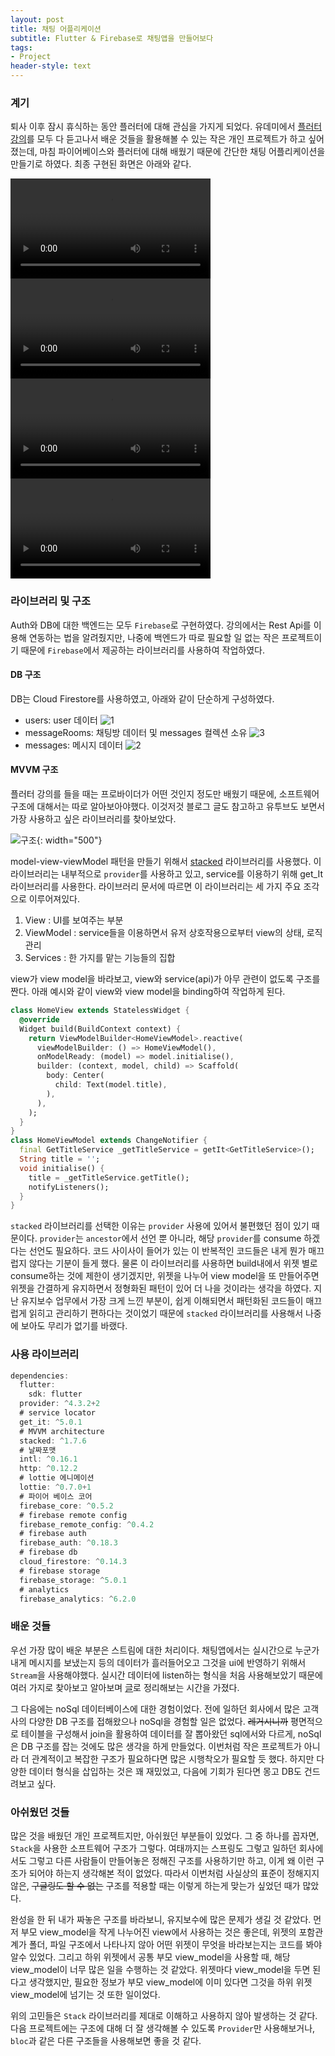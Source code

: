 ```yaml
---
layout: post
title: 채팅 어플리케이션
subtitle: Flutter & Firebase로 채팅앱을 만들어보다
tags:
- Project
header-style: text
---
```


### 계기

퇴사 이후 잠시 휴식하는 동안 플러터에 대해 관심을 가지게 되었다. 유데미에서 [플러터 강의](https://www.udemy.com/course/learn-flutter-dart-to-build-ios-android-apps/)를 모두 다 듣고나서 배운 것들을 활용해볼 수 있는 작은 개인 프로젝트가 하고 싶어졌는데, 마침 파이어베이스와 플러터에 대해 배웠기 때문에 간단한 채팅 어플리케이션을 만들기로 하였다.
최종 구현된 화면은 아래와 같다.

<video width="320" controls>
  <source src="/img/in-post/project/chat/register.mov" type="video/mp4">
</video>
<video width="320" controls>
  <source src="/img/in-post/project/chat/chat.mov" type="video/mp4">
</video>
<video width="320" controls>
  <source src="/img/in-post/project/chat/scrollRead.mov" type="video/mp4">
</video>
<video width="320" controls>
  <source src="/img/in-post/project/chat/newMessage.mov" type="video/mp4">
</video>


### 라이브러리 및 구조

Auth와 DB에 대한 백엔드는 모두 `Firebase`로 구현하였다. 강의에서는 Rest Api를 이용해 연동하는 법을
알려줬지만, 나중에 백엔드가 따로 필요할 일 없는 작은 프로젝트이기 때문에 `Firebase`에서 제공하는 라이브러리를
사용하여 작업하였다.


#### DB 구조

DB는 Cloud Firestore를 사용하였고, 아래와 같이 단순하게 구성하였다. 

- users: user 데이터
![1](/img/in-post/project/chat/db1.png)
- messageRooms: 채팅방 데이터 및 messages 컬렉션 소유
![3](/img/in-post/project/chat/db3.png)
- messages: 메시지 데이터
![2](/img/in-post/project/chat/db2.png)

#### MVVM 구조

플러터 강의를 들을 때는 프로바이더가 어떤 것인지 정도만 배웠기 때문에, 소프트웨어 구조에 대해서는
따로 알아보아야했다. 이것저것 블로그 글도 참고하고 유투브도 보면서 가장 사용하고 싶은 라이브러리를 찾아보았다.

![구조](/img/in-post/project/chat/structure.jpeg){: width="500"}

model-view-viewModel 패턴을 만들기 위해서 [stacked](https://pub.dev/packages/stacked) 라이브러리를 사용했다.
이 라이브러리는 내부적으로 `provider`를 사용하고 있고, service를 이용하기 위해 get_It 라이브러리를 사용한다.
라이브러리 문서에 따르면 이 라이브러리는 세 가지 주요 조각으로 이루어져있다.

1. View : UI를 보여주는 부분
2. ViewModel : service들을 이용하면서 유저 상호작용으로부터 view의 상태, 로직 관리
3. Services : 한 가지를 맡는 기능들의 집합

view가 view model을 바라보고, view와 service(api)가 아무 관련이
없도록 구조를 짠다. 아래 예시와 같이 view와 view model을 binding하여 작업하게 된다.

```dart
class HomeView extends StatelessWidget {
  @override
  Widget build(BuildContext context) {
    return ViewModelBuilder<HomeViewModel>.reactive(
      viewModelBuilder: () => HomeViewModel(),
      onModelReady: (model) => model.initialise(),
      builder: (context, model, child) => Scaffold(
        body: Center(
          child: Text(model.title),
        ),
      ),
    );
  }
}
class HomeViewModel extends ChangeNotifier {
  final GetTitleService _getTitleService = getIt<GetTitleService>();
  String title = '';
  void initialise() {
    title = _getTitleService.getTitle();
    notifyListeners();
  }
}
```

`stacked` 라이브러리를 선택한 이유는 `provider` 사용에 있어서 불편했던 점이 있기 때문이다.
`provider`는 `ancestor`에서 선언 뿐 아니라, 해당 `provider`를 consume 하겠다는 선언도 필요하다.
코드 사이사이 들어가 있는 이 반복적인 코드들은 내게 뭔가 매끄럽지 않다는 기분이 들게 했다.
물론 이 라이브러리를 사용하면 build내에서 위젯 별로 consume하는 것에 제한이 생기겠지만, 위젯을 나누어
view model을 또 만들어주면 위젯을 간결하게 유지하면서 정형화된 패턴이 있어 더 나을 것이라는 생각을 하였다.
지난 유지보수 업무에서 가장 크게 느낀 부분이, 쉽게 이해되면서 패턴화된 코드들이 매끄럽게 읽히고 관리하기 
편하다는 것이었기 때문에 `stacked` 라이브러리를 사용해서 나중에 보아도 무리가 없기를 바랬다.


### 사용 라이브러리
```dart
dependencies:
  flutter:
    sdk: flutter
  provider: ^4.3.2+2
  # service locator
  get_it: ^5.0.1
  # MVVM architecture
  stacked: ^1.7.6
  # 날짜포맷
  intl: ^0.16.1
  http: ^0.12.2
  # lottie 에니메이션
  lottie: ^0.7.0+1
  # 파이어 베이스 코어
  firebase_core: ^0.5.2
  # firebase remote config
  firebase_remote_config: ^0.4.2
  # firebase auth
  firebase_auth: ^0.18.3
  # firebase db
  cloud_firestore: ^0.14.3
  # firebase storage
  firebase_storage: ^5.0.1
  # analytics
  firebase_analytics: ^6.2.0
```

### 배운 것들

우선 가장 많이 배운 부분은 스트림에 대한 처리이다. 채팅앱에서는 실시간으로 누군가 내게 메시지를
보냈는지 등의 데이터가 흘러들어오고 그것을 ui에 반영하기 위해서 `Stream`을 사용해야했다.
실시간 데이터에 listen하는 형식을 처음 사용해보았기 때문에 여러 가지로 찾아보고 알아보며
[글](/2020/12/18/스트림)로 정리해보는 시간을 가졌다.

그 다음에는 noSql 데이터베이스에 대한 경험이었다. 전에 일하던 회사에서 많은 고객사의 다양한
DB 구조를 접해왔으나 noSql을 경험할 일은 없었다. ~~레거시니까~~
평면적으로 테이블을 구성해서 join을 활용하여 데이터를 잘 뽑아왔던 sql에서와 다르게, noSql은
DB 구조를 잡는 것에도 많은 생각을 하게 만들었다. 이번처럼 작은 프로젝트가 아니라 더 관계적이고
복잡한 구조가 필요하다면 많은 시행착오가 필요할 듯 했다. 하지만 다양한 데이터 형식을 삽입하는 것은
꽤 재밌었고, 다음에 기회가 된다면 몽고 DB도 건드려보고 싶다.

### 아쉬웠던 것들

많은 것을 배웠던 개인 프로젝트지만, 아쉬웠던 부분들이 있었다. 그 중 하나를 꼽자면, `Stack`을 사용한
소프트웨어 구조가 그렇다. 여태까지는 스프링도 그렇고 일하던 회사에서도 그렇고 다른 사람들이 만들어놓은
정해진 구조를 사용하기만 하고, 이게 왜 이런 구조가 되어야 하는지 생각해본 적이 없었다. 따라서 이번처럼
사실상의 표준이 정해지지 않은, ~~구글링도 할 수 없는~~ 구조를 적용할 때는 이렇게 하는게 맞는가 싶었던 때가
많았다.

완성을 한 뒤 내가 짜놓은 구조를 바라보니, 유지보수에 많은 문제가 생길 것 같았다.
먼저 부모 view_model을 작게 나누어진 view에서 사용하는 것은 좋은데, 위젯의 포함관계가
폴더, 파일 구조에서 나타나지 않아 어떤 위젯이 무엇을 바라보는지는 코드를 봐야 알수 있었다.
그리고 하위 위젯에서 공통 부모 view_model을 사용할 때, 해당 view_model이 너무 많은 일을 수행하는 것
같았다. 위젯마다 view_model을 두면 된다고 생각했지만, 필요한 정보가 부모 view_model에 이미 있다면
그것을 하위 위젯 view_model에 넘기는 것 또한 일이었다.

위의 고민들은 `Stack` 라이브러리를 제대로 이해하고 사용하지 않아 발생하는 것 같다.
다음 프로젝트에는 구조에 대해 더 잘 생각해볼 수 있도록 `Provider`만 사용해보거나, `bloc`과 같은 다른
구조들을 사용해보면 좋을 것 같다.